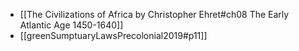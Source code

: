 - [[The Civilizations of Africa by Christopher Ehret#ch08 The Early Atlantic Age 1450-1640]]
- [[greenSumptuaryLawsPrecolonial2019#p11]]